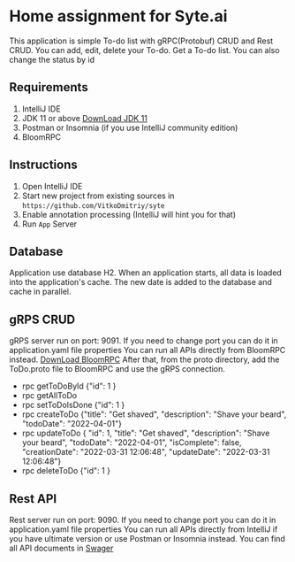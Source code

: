 # Home assignment for Syte.ai
This application is simple To-do list with gRPC(Protobuf) CRUD and Rest CRUD. You can add, edit, delete your To-do. Get a To-do list. You can also change the status by id

## Requirements

1. IntelliJ IDE
2. JDK 11 or above [DownLoad JDK 11](https://www.oracle.com/java/technologies/javase/jdk11-archive-downloads.html)
3. Postman or Insomnia (if you use IntelliJ community edition)
4. BloomRPC

## Instructions
1. Open IntelliJ IDE
2. Start new project from existing sources in `https://github.com/VitkoDmitriy/syte`
3. Enable annotation processing (IntelliJ will hint you for that)   
4. Run `App` Server

## Database
Application use database H2. When an application starts, all data is loaded into the application's cache. The new date is added to the database and cache in parallel. 

## gRPS CRUD
gRPS server run on port: 9091. If you need to change port you can do it in application.yaml file properties
You can run all APIs directly from BloomRPC instead. [DownLoad BloomRPC](https://github.com/bloomrpc/bloomrpc/releases)
After that, from the proto directory, add the ToDo.proto file to BloomRPC and use the gRPS connection.
- rpc getToDoById 
{"id": 1 }
- rpc getAllToDo
- rpc setToDoIsDone
{"id": 1 }
- rpc createToDo 
{"title": "Get shaved",
 "description": "Shave your beard",
 "todoDate": "2022-04-01"}
- rpc updateToDo
{ "id": 1,
  "title": "Get shaved",
  "description": "Shave your beard",
  "todoDate": "2022-04-01",
  "isComplete": false,
  "creationDate": "2022-03-31 12:06:48",
  "updateDate": "2022-03-31 12:06:48"}
- rpc deleteToDo
{"id": 1 }


## Rest API
Rest server run on port: 9090. If you need to change port you can do it in application.yaml file properties 
You can run all APIs directly from IntelliJ if you have ultimate version or use Postman or Insomnia instead.
You can find all API documents in [Swager](http://localhost:9090/swagger-ui/index.html)



